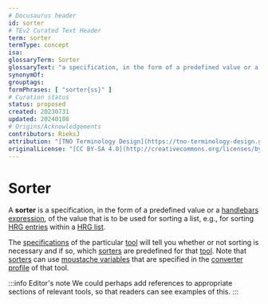 ```yaml
---
# Docusaurus header
id: sorter
# TEv2 Curated Text Header
term: sorter
termType: concept
isa:
glossaryTerm: Sorter
glossaryText: "a specification, in the form of a predefined value or a [handlebars expression](@), of the value that is to be used for sorting a list, e.g., for sorting [HRG entries](@) within a [HRG list](@)."
synonymOf:
grouptags: 
formPhrases: [ "sorter{ss}" ]
# Curation status
status: proposed
created: 20230731
updated: 20240108
# Origins/Acknowledgements
contributors: RieksJ
attribution: "[TNO Terminology Design](https://tno-terminology-design.github.io/tev2-specifications/docs)"
originalLicense: "[CC BY-SA 4.0](http://creativecommons.org/licenses/by-sa/4.0/?ref=chooser-v1)"
---
```


# Sorter

A **sorter** is a specification, in the form of a predefined value or a [handlebars expression](@), of the value that is to be used for sorting a list, e.g., for sorting [HRG entries](@) within a [HRG list](@).

The [specifications](/docs/category/toolbox-specs) of the particular [tool](text-conversion-tool@) will tell you whether or not sorting is necessary and if so, which [sorters](@) are predefined for that [tool](text-conversion-tool@). Note that [sorters](@) can use [moustache variables](@) that are specified in the [converter profile](@) of that tool.

:::info Editor's note
We could perhaps add references to appropriate sections of relevant tools, so that readers can see examples of this.
:::

